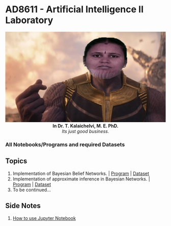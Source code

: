 # AD8611 - Artificial Intelligence II Laboratory

<p align="center">
<img src="aids_hod_image.jpg"><br>
<b>In Dr. T. Kalaichelvi, M. E. PhD. </b><br>
<i>Its just good business.</i>
</p>



### All Notebooks/Programs and required Datasets

## Topics
1. Implementation of Bayesian Belief Networks. | [Program](BAYESIAN-BELIEF-NETWORKS.ipynb) | [Dataset](datasets/1-bayesian-belief-networks.csv)
2. Implementation of approximate inference in Bayesian Networks. | [Program](APPROXIMATE-INFERENCE-IN-BAYESIAN-NETWORK.ipynb) | [Dataset](https://youtu.be/My2FRPA3Gf8)
3. To be continued...

## Side Notes
1. [How to use Jupyter Notebook](https://www.dataquest.io/blog/jupyter-notebook-tutorial/)